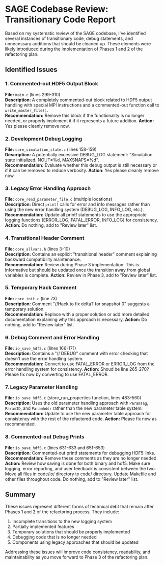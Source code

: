 # SAGE Codebase Review: Transitionary Code Report

Based on my systematic review of the SAGE codebase, I've identified several instances of transitionary code, debug statements, and unnecessary additions that should be cleaned up. These elements were likely introduced during the implementation of Phases 1 and 2 of the refactoring plan.

## Identified Issues

### 1. Commented-out HDF5 Output Block
**File:** `main.c` (lines 299-310)  
**Description:** A completely commented-out block related to HDF5 output handling with special MPI instructions and a commented-out function call to `write_master_file()`.  
**Recommendation:** Remove this block if the functionality is no longer needed, or properly implement it if it represents a future addition.
**Action:** Yes please cleanly remove now.

### 2. Development Debug Logging
**File:** `core_simulation_state.c` (lines 158-159)  
**Description:** A potentially excessive DEBUG_LOG statement: "Simulation state initialized. NOUT=%d, MAXSNAPS=%d".  
**Recommendation:** Evaluate whether this debug output is still necessary or if it can be removed to reduce verbosity.
**Action:** Yes please cleanly remove now.

### 3. Legacy Error Handling Approach
**File:** `core_read_parameter_file.c` (multiple locations)  
**Description:** Direct `printf` calls for error and info messages rather than using the new error handling system (DEBUG_LOG, INFO_LOG, etc.).  
**Recommendation:** Update all printf statements to use the appropriate logging functions (ERROR_LOG, FATAL_ERROR, INFO_LOG) for consistency.
**Action:** Do nothing, add to "Review later" list.

### 4. Transitional Header Comment
**File:** `core_allvars.h` (lines 3-10)  
**Description:** Contains an explicit "transitional header" comment explaining backward compatibility maintenance.  
**Recommendation:** Review during Phase 3 implementation. This is informative but should be updated once the transition away from global variables is complete.
**Action:** Review in Phase 3, add to "Review later" list.

### 5. Temporary Hack Comment
**File:** `core_init.c` (line 73)  
**Description:** Comment "//Hack to fix deltaT for snapshot 0" suggests a temporary solution.  
**Recommendation:** Replace with a proper solution or add more detailed documentation explaining why this approach is necessary.
**Action:** Do nothing, add to "Review later" list.

### 6. Debug Comment and Error Handling
**File:** `io_save_hdf5.c` (lines 166-171)  
**Description:** Contains a "// DEBUG" comment with error checking that doesn't use the error handling system.  
**Recommendation:** Convert to use FATAL_ERROR or ERROR_LOG from the error handling system for consistency.
**Action:** Shoud be line 265-270? Please fix now by converting to use FATAL_ERROR.

### 7. Legacy Parameter Handling
**File:** `io_save_hdf5.c` (store_run_properties function, lines 483-560)  
**Description:** Uses the old parameter handling approach with `ParamTag`, `ParamID`, and `ParamAddr` rather than the new parameter table system.  
**Recommendation:** Update to use the new parameter table approach for consistency with the rest of the refactored code.
**Action:** Please fix now as recommended.


### 8. Commented-out Debug Prints
**File:** `io_save_hdf5.c` (lines 631-633 and 651-653)  
**Description:** Commented-out printf statements for debugging HDF5 links.  
**Recommendation:** Remove these comments as they are no longer needed.
**Action:** Review how saving is done for both binary and hdf5. Make sure logging, error reporting, and user feedback is consistent between the two. Move all files in code/io/ directory to code/ directory. Update Makefile and other files throughout code. Do nothing, add to "Review later" list.

## Summary

These issues represent different forms of technical debt that remain after Phases 1 and 2 of the refactoring process. They include:

1. Incomplete transitions to the new logging system
2. Partially implemented features
3. Temporary solutions that should be properly implemented
4. Debugging code that is no longer needed
5. Components using legacy approaches that should be updated

Addressing these issues will improve code consistency, readability, and maintainability as you move forward to Phase 3 of the refactoring plan.